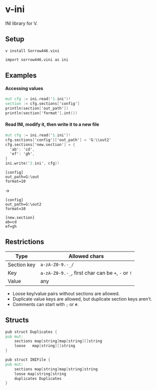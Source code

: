# v-ini
INI library for V.

## Setup
`v install Sorrow446.vini`
```v
import sorrow446.vini as ini
```

## Examples
#### Accessing values
```v
mut cfg := ini.read('1.ini')!
section := cfg.sections['config']
println(section['out_path'])
println(section['format'].int())
```
#### Read INI, modify it, then write it to a new file
```v
mut cfg := ini.read('1.ini')!
cfg.sections['config']['out_path'] = 'G:\\out2'
cfg.sections['new.section'] = {
  'ab': 'cd',
  'ef': 'gh',
}
ini.write('2.ini', cfg)!
```
```
[config]
out_path=G:\out
format=10
```
->
```
[config]
out_path=G:\out2
format=10

[new.section]
ab=cd
ef=gh
```

## Restrictions
|Type|Allowed chars|
| --- | --- |
|Section key|`a-zA-Z0-9.-_/`
|Key|`a-zA-Z0-9.-_`, first char can be `+`, `-` or `!`
|Value|any

- Loose key/value pairs without sections are allowed.
- Duplicate value keys are allowed, but duplicate section keys aren't.
- Comments can start with `;` or `#`.

## Structs
```v
pub struct Duplicates {
pub mut:
	sections map[string]map[string][]string
	loose	map[string][]string
}

pub struct INIFile {
pub mut:
	sections map[string]map[string]string
	loose map[string]string
	duplicates Duplicates
}
```
